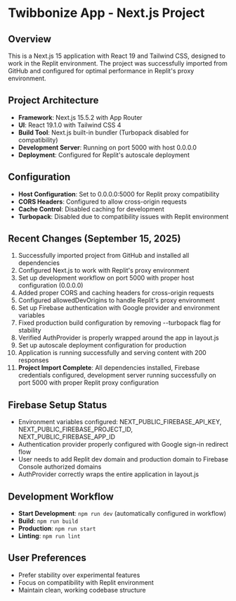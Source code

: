 # Twibbonize App - Next.js Project

## Overview
This is a Next.js 15 application with React 19 and Tailwind CSS, designed to work in the Replit environment. The project was successfully imported from GitHub and configured for optimal performance in Replit's proxy environment.

## Project Architecture
- **Framework**: Next.js 15.5.2 with App Router
- **UI**: React 19.1.0 with Tailwind CSS 4
- **Build Tool**: Next.js built-in bundler (Turbopack disabled for compatibility)
- **Development Server**: Running on port 5000 with host 0.0.0.0
- **Deployment**: Configured for Replit's autoscale deployment

## Configuration
- **Host Configuration**: Set to 0.0.0.0:5000 for Replit proxy compatibility
- **CORS Headers**: Configured to allow cross-origin requests
- **Cache Control**: Disabled caching for development
- **Turbopack**: Disabled due to compatibility issues with Replit environment

## Recent Changes (September 15, 2025)
1. Successfully imported project from GitHub and installed all dependencies
2. Configured Next.js to work with Replit's proxy environment 
3. Set up development workflow on port 5000 with proper host configuration (0.0.0.0)
4. Added proper CORS and caching headers for cross-origin requests
5. Configured allowedDevOrigins to handle Replit's proxy environment
6. Set up Firebase authentication with Google provider and environment variables
7. Fixed production build configuration by removing --turbopack flag for stability
8. Verified AuthProvider is properly wrapped around the app in layout.js
9. Set up autoscale deployment configuration for production
10. Application is running successfully and serving content with 200 responses
11. **Project Import Complete**: All dependencies installed, Firebase credentials configured, development server running successfully on port 5000 with proper Replit proxy configuration

## Firebase Setup Status
- Environment variables configured: NEXT_PUBLIC_FIREBASE_API_KEY, NEXT_PUBLIC_FIREBASE_PROJECT_ID, NEXT_PUBLIC_FIREBASE_APP_ID
- Authentication provider properly configured with Google sign-in redirect flow
- User needs to add Replit dev domain and production domain to Firebase Console authorized domains
- AuthProvider correctly wraps the entire application in layout.js

## Development Workflow
- **Start Development**: `npm run dev` (automatically configured in workflow)
- **Build**: `npm run build`
- **Production**: `npm run start`
- **Linting**: `npm run lint`

## User Preferences
- Prefer stability over experimental features
- Focus on compatibility with Replit environment
- Maintain clean, working codebase structure